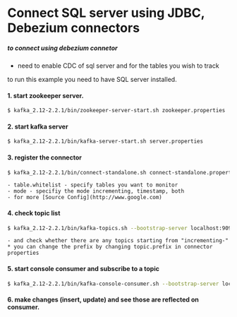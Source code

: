 # Connect SQL server using JDBC, Debezium connectors

##### to connect using debezium connetor
 - need to enable CDC of sql server and for the tables you wish to track 

  to run this example you need to have SQL server installed.

#### 1. start zookeeper server.
```sh
$ kafka_2.12-2.2.1/bin/zookeeper-server-start.sh zookeeper.properties
```
####  2. start kafka server
```sh
$ kafka_2.12-2.2.1/bin/kafka-server-start.sh server.properties
```
####  3. register the connector
```sh
$ kafka_2.12-2.2.1/bin/connect-standalone.sh connect-standalone.properties sql-server-jdbc-connector.properties
```
	- table.whitelist - specify tables you want to monitor
	- mode - specifiy the mode incrementing, timestamp, both
	- for more [Source Config](http://www.google.com)

####  4. check topic list
```sh
$ kafka_2.12-2.2.1/bin/kafka-topics.sh --bootstrap-server localhost:9092 --list
```
	- and check whether there are any topics starting from "incrementing-" 
	* you can change the prefix by changing topic.prefix in connector properties

####  5. start console consumer and subscribe to a topic
```sh
$ kafka_2.12-2.2.1/bin/kafka-console-consumer.sh --bootstrap-server localhost:9092 --from-beginning --topic incrementing-students
```
####  6. make changes (insert, update) and see those are reflected on consumer.

